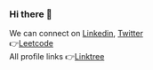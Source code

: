 ### Hi there 👋

<!--
**pragya9460/pragya9460** is a ✨ _special_ ✨ repository because its `README.md` (this file) appears on your GitHub profile.

Here are some ideas to get you started:

- 🔭 I’m currently working on ...
- 🌱 I’m currently learning ...
- 👯 I’m looking to collaborate on ...
- 🤔 I’m looking for help with ...
- 💬 Ask me about ...
- 📫 How to reach me: ...
- 😄 Pronouns: ...
- ⚡ Fun fact: ...
-->

We can connect on [Linkedin](https://www.linkedin.com/in/pragya9460/), [Twitter](https://twitter.com/Pragya9460)   
👉[Leetcode](https://leetcode.com/pragya9460/)  
All profile links
👉[Linktree](https://linktr.ee/pragya9460)
